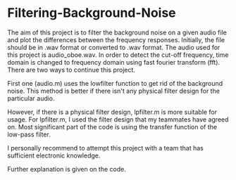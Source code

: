 # Filtering-Background-Noise
The aim of this project is to filter the background noise on a given audio file and plot the differences between the frequency responses. Initially, the file should be in .wav format or converted to .wav format. The audio used for this project is audio_oboe.wav. In order to detect the cut-off frequency, time domain is changed to frequency domain using fast fourier transform (fft). There are two ways to continue this project.

First one (audio.m) uses the lowfilter function to get rid of the background noise. This method is better if there isn't any physical filter design for the particular audio.

However, if there is a physical filter design, lpfilter.m is more suitable for usage. For lpfilter.m, I used the filter design that my teammates have agreed on. Most significant part of the code is using the transfer function of the low-pass filter.

I personally recommend to attempt this project with a team that has sufficient electronic knowledge.

Further explanation is given on the code.
